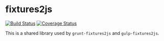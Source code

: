 # fixtures2js

[![Build Status](https://travis-ci.org/jussi-kalliokoski/fixtures2js.svg)](https://travis-ci.org/jussi-kalliokoski/fixtures2js)
[![Coverage Status](https://img.shields.io/coveralls/jussi-kalliokoski/fixtures2js.svg)](https://coveralls.io/r/jussi-kalliokoski/fixtures2js)

This is a shared library used by `grunt-fixtures2js` and `gulp-fixtures2js`.
